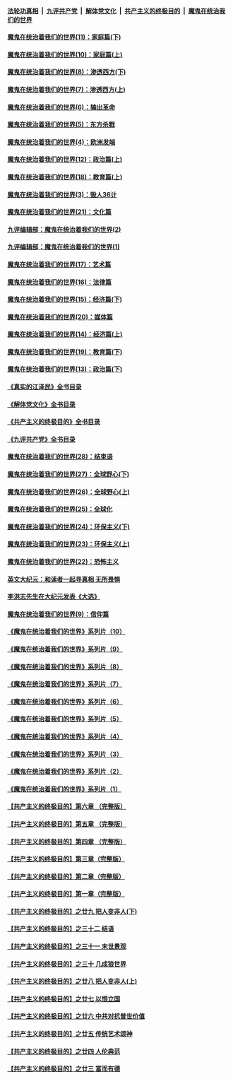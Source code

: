 ####  [法轮功真相](../../../../basic/blob/master/README.md?t=11242231) &nbsp;|&nbsp; [九评共产党](../../../../9ping.md/blob/master/README.md?t=11242231) &nbsp;|&nbsp; [解体党文化](../../../../jtdwh.md/blob/master/README.md?t=11242231)  &nbsp;|&nbsp; [共产主义的终极目的](../../../../gczydzjmd.md/blob/master/README.md?t=11242231) &nbsp;|&nbsp; [魔鬼在统治我们的世界](../../../../mgztzwmdsj.md/blob/master/README.md?t=11242231) 

#### [魔鬼在统治着我们的世界(11)：家庭篇(下)](../pages/nsc422/n10440961.md?t=11242231) 

#### [魔鬼在统治着我们的世界(10)：家庭篇(上)](../pages/nsc422/n10435448.md?t=11242231) 

#### [魔鬼在统治着我们的世界(8)：渗透西方(下)](../pages/nsc422/n10429603.md?t=11242231) 

#### [魔鬼在统治着我们的世界(7)：渗透西方(上)](../pages/nsc422/n10426013.md?t=11242231) 

#### [魔鬼在统治着我们的世界(6)：输出革命](../pages/nsc422/n10421536.md?t=11242231) 

#### [魔鬼在统治着我们的世界(5)：东方杀戮](../pages/nsc422/n10417707.md?t=11242231) 

#### [魔鬼在统治着我们的世界(4)：欧洲发端](../pages/nsc422/n10414890.md?t=11242231) 

#### [魔鬼在统治着我们的世界(12)：政治篇(上)](../pages/nsc422/n10444576.md?t=11242231) 

#### [魔鬼在统治着我们的世界(18)：教育篇(上)](../pages/nsc422/n10526970.md?t=11242231) 

#### [魔鬼在统治着我们的世界(3)：毁人36计](../pages/nsc422/n10411583.md?t=11242231) 

#### [魔鬼在统治着我们的世界(21)：文化篇](../pages/nsc422/n10597706.md?t=11242231) 

#### [九评编辑部：魔鬼在统治着我们的世界(2)](../pages/nsc422/n10410036.md?t=11242231) 

#### [九评编辑部：魔鬼在统治着我们的世界(1)](../pages/nsc422/n10406825.md?t=11242231) 

#### [魔鬼在统治着我们的世界(17)：艺术篇](../pages/nsc422/n10499093.md?t=11242231) 

#### [魔鬼在统治着我们的世界(16)：法律篇](../pages/nsc422/n10485969.md?t=11242231) 

#### [魔鬼在统治着我们的世界(15)：经济篇(下)](../pages/nsc422/n10469975.md?t=11242231) 

#### [魔鬼在统治着我们的世界(20)：媒体篇](../pages/nsc422/n10586579.md?t=11242231) 

#### [魔鬼在统治着我们的世界(14)：经济篇(上)](../pages/nsc422/n10457370.md?t=11242231) 

#### [魔鬼在统治着我们的世界(19)：教育篇(下)](../pages/nsc422/n10564808.md?t=11242231) 

#### [魔鬼在统治着我们的世界(13)：政治篇(下)](../pages/nsc422/n10448270.md?t=11242231) 

#### [《真实的江泽民》全书目录](../pages/nsc422/n13721399.md?t=11242231) 

#### [《解体党文化》全书目录](../pages/nsc422/n13721157.md?t=11242231) 

#### [《共产主义的终极目的》全书目录](../pages/nsc422/n13721048.md?t=11242231) 

#### [《九评共产党》全书目录](../pages/nsc422/n13708085.md?t=11242231) 

#### [魔鬼在统治着我们的世界(28)：结束语](../pages/nsc422/n10936246.md?t=11242231) 

#### [魔鬼在统治着我们的世界(27)：全球野心(下)](../pages/nsc422/n10928319.md?t=11242231) 

#### [魔鬼在统治着我们的世界(26)：全球野心(上)](../pages/nsc422/n10900318.md?t=11242231) 

#### [魔鬼在统治着我们的世界(25)：全球化](../pages/nsc422/n10788205.md?t=11242231) 

#### [魔鬼在统治着我们的世界(24)：环保主义(下)](../pages/nsc422/n10695307.md?t=11242231) 

#### [魔鬼在统治着我们的世界(23)：环保主义(上)](../pages/nsc422/n10688613.md?t=11242231) 

#### [魔鬼在统治着我们的世界(22)：恐怖主义](../pages/nsc422/n10614727.md?t=11242231) 

#### [英文大纪元：和读者一起寻真相 无所畏惧](../pages/nsc422/n12542027.md?t=11242231) 

#### [李洪志先生在大纪元发表《大选》](../pages/nsc422/n12534746.md?t=11242231) 

#### [魔鬼在统治着我们的世界(9)：信仰篇](../pages/nsc422/n10432159.md?t=11242231) 

#### [《魔鬼在统治着我们的世界》系列片（10）](../pages/nsc422/n12292670.md?t=11242231) 

#### [《魔鬼在统治着我们的世界》系列片（9）](../pages/nsc422/n12290859.md?t=11242231) 

#### [《魔鬼在统治着我们的世界》系列片（8）](../pages/nsc422/n12287445.md?t=11242231) 

#### [《魔鬼在统治着我们的世界》系列片（7）](../pages/nsc422/n12283425.md?t=11242231) 

#### [《魔鬼在统治着我们的世界》系列片（6）](../pages/nsc422/n12282314.md?t=11242231) 

#### [《魔鬼在统治着我们的世界》系列片（5）](../pages/nsc422/n12281419.md?t=11242231) 

#### [《魔鬼在统治着我们的世界》系列片（4）](../pages/nsc422/n12274024.md?t=11242231) 

#### [《魔鬼在统治着我们的世界》系列片（3）](../pages/nsc422/n12271322.md?t=11242231) 

#### [《魔鬼在统治着我们的世界》系列片（2）](../pages/nsc422/n12269049.md?t=11242231) 

#### [《魔鬼在统治着我们的世界》系列片（1）](../pages/nsc422/n12267575.md?t=11242231) 

#### [【共产主义的终极目的】第六章 （完整版）](../pages/nsc422/n11428913.md?t=11242231) 

#### [【共产主义的终极目的】第五章 （完整版）](../pages/nsc422/n11428912.md?t=11242231) 

#### [【共产主义的终极目的】第四章 （完整版）](../pages/nsc422/n11428907.md?t=11242231) 

#### [【共产主义的终极目的】第三章（完整版）](../pages/nsc422/n11428848.md?t=11242231) 

#### [【共产主义的终极目的】第二章（完整版）](../pages/nsc422/n11428831.md?t=11242231) 

#### [【共产主义的终极目的】第一章（完整版）](../pages/nsc422/n11417651.md?t=11242231) 

#### [【共产主义的终极目的】之廿九 把人变非人(下)](../pages/nsc422/n11344140.md?t=11242231) 

#### [【共产主义的终极目的】之三十二 结语](../pages/nsc422/n11360535.md?t=11242231) 

#### [【共产主义的终极目的】之三十一 末世景观](../pages/nsc422/n11351129.md?t=11242231) 

#### [【共产主义的终极目的】之三十 几成狼世界](../pages/nsc422/n11348280.md?t=11242231) 

#### [【共产主义的终极目的】之廿八 把人变非人(上)](../pages/nsc422/n11340492.md?t=11242231) 

#### [【共产主义的终极目的】之廿七 以恨立国](../pages/nsc422/n11336944.md?t=11242231) 

#### [【共产主义的终极目的】之廿六 中共对抗普世价值](../pages/nsc422/n11324785.md?t=11242231) 

#### [【共产主义的终极目的】之廿五 传统艺术颂神](../pages/nsc422/n11296396.md?t=11242231) 

#### [【共产主义的终极目的】之廿四 人伦典范](../pages/nsc422/n11296397.md?t=11242231) 

#### [【共产主义的终极目的】之廿三 富而有德](../pages/nsc422/n11283598.md?t=11242231) 

